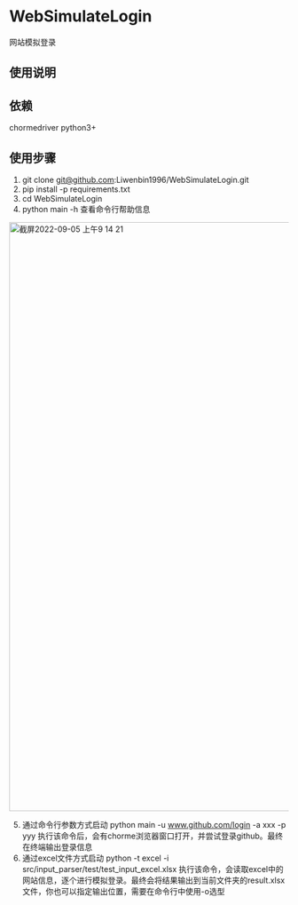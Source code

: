 # WebSimulateLogin
网站模拟登录

## 使用说明

## 依赖
chormedriver
python3+

## 使用步骤
1. git clone git@github.com:Liwenbin1996/WebSimulateLogin.git
2. pip install -p requirements.txt
3. cd WebSimulateLogin
4. python main -h 查看命令行帮助信息
<img width="1061" alt="截屏2022-09-05 上午9 14 21" src="https://user-images.githubusercontent.com/30257830/188342146-1c78847b-689d-4aaf-88be-fcfab38a422e.png">

5. 通过命令行参数方式启动
   python main -u www.github.com/login -a xxx -p yyy
   执行该命令后，会有chorme浏览器窗口打开，并尝试登录github。最终在终端输出登录信息
6. 通过excel文件方式启动
   python -t excel -i src/input_parser/test/test_input_excel.xlsx
   执行该命令，会读取excel中的网站信息，逐个进行模拟登录。最终会将结果输出到当前文件夹的result.xlsx文件，你也可以指定输出位置，需要在命令行中使用-o选型
